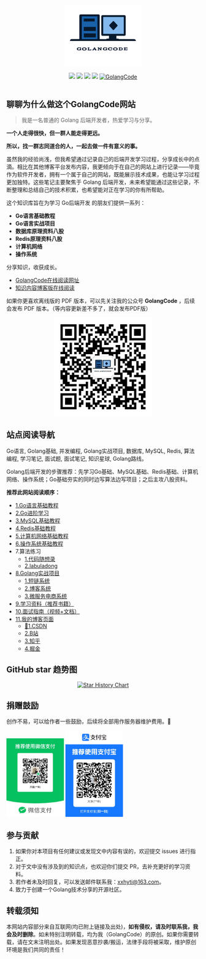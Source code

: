 <p align="center">
  <a href="https://golangcode.cn">
    <img src="/img/logo.png" width="200px" alt="GolangCode">
  </a><br>
</p>

<div align="center">
  <a href="https://golangcode.cn/blog.html" target="_blank"><img src="https://img.shields.io/badge/博客-在线阅读-green.svg?style=for-the-badge"></a>
  <a href="https://blog.csdn.net/m0_73337964?spm=1000.2115.3001.5343" target="_blank"><img src="https://img.shields.io/badge/CSDN后端开发博客-万里code-brightgreen.svg?style=for-the-badge"></a>
  <a href="https://golangcode.cn/mianshi-guide/" target="_blank"><img src="https://img.shields.io/badge/面试指南-立即学习-critical?style=for-the-badge"></a>
    <a href="https://golangcode.cn/study-resource/" target="_blank"><img src="https://img.shields.io/badge/学习资料-快速下载-critical?style=for-the-badge"></a>
  <a href="https://github.com/xzhHas/GolangCode" target="_blank"><img alt="GolangCode" src="https://img.shields.io/github/stars/xzhHas/GolangCode?style=for-the-badge"></a><br><br>
</div>

## 聊聊为什么做这个GolangCode网站

> 我是一名普通的 Golang 后端开发者，热爱学习与分享。

**一个人走得很快，但一群人能走得更远。**

**所以，找一群志同道合的人，一起去做一件有意义的事。**


虽然我的经验尚浅，但我希望通过记录自己的后端开发学习过程，分享成长中的点滴。相比在其他博客平台发布内容，我更倾向于在自己的网站上进行记录——毕竟作为软件开发者，拥有一个属于自己的网站，既能展示技术成果，也能让学习过程更加独特。这些笔记主要聚焦于 Golang 后端开发，未来希望能通过这些记录，不断整理和总结自己的技术积累，也希望能对正在学习的你有所帮助。


这个知识库旨在为学习 Go后端开发 的朋友们提供一系列：
- **Go语言基础教程**
- **Go语言实战项目**
- **数据库原理资料八股**
- **Redis原理资料八股**
- **计算机网络**
- **操作系统**

分享知识，收获成长。

- [GolangCode在线阅读网址](https://golangcode.cn/)
- [知识内容博客版在线阅读](https://golangcode.cn/blog.html)

如果你更喜欢离线版的 PDF 版本，可以先关注我的公众号 **GolangCode** ，后续会发布 PDF 版本。（等内容更新差不多了，就会发布PDF版） 

<div style="text-align: center;">
    <img src="/img/vx258.png" alt="GolangCode" /> 
</div>

## 站点阅读导航

Go语言, Golang基础, 并发编程, Golang实战项目, 数据库, MySQL, Redis, 算法编程, 学习笔记, 面试题, 面试笔记, 知识星球, Golang路线。

Golang后端开发的步骤推荐：先学习Go基础、MySQL基础、Redis基础、计算机网络、操作系统；Go基础夯实的同时边写算法边写项目；之后主攻八股资料。

**推荐此网站阅读顺序：**

- [1.Go语言基础教程](/golang-basic/go.md)
- [2.Go进阶学习](/golang-bingfa/)
- [3.MySQL基础教程](/mysql/)
- [4.Redis基础教程](/redis/)
- [5.计算机网络基础教程](/network/)
- [6.操作系统基础教程](/os/)
- 7.算法练习
  - [1.代码随想录](https://programmercarl.com/)
  - [2.labuladong](https://labuladong.online/algo/home/) 
- [8.Golang实战项目](/goproject/)
  - [1.短链系统](https://github.com/xzhHas/ShortChain)
  - [2.博客系统](https://github.com/xzhHas/ginblog-wanli)
  - [3.微服务电商系统](https://github.com/xzhHas/yg)
- [9.学习资料（推荐书籍）](/study-resource/)
- [10.面试指南（视频+文档）](/mianshi-guide/)
- [11.我的博客页面](/blog.md)
  - [💯1.CSDN](https://blog.csdn.net/m0_73337964?spm=1000.2115.3001.5343)
  - [2.B站](https://space.bilibili.com/1829444123?spm_id_from=333.1007.0.0)
  - [3.知乎](https://www.zhihu.com/people/80-58-74-7)
  - [4.掘金](https://juejin.cn/user/3670599898497324)

## GitHub star 趋势图

<div style="text-align: center;">
  <a href="https://star-history.com/#xzhHas/GolangCode&Date">
    <img src="https://api.star-history.com/svg?repos=xzhHas/GolangCode&type=Date" alt="Star History Chart" />
  </a>
</div>

## 捐赠鼓励

创作不易，可以给作者一些鼓励，后续将全部用作服务器维护费用。🧡

<div align="left">
    <img src="/img/vxpad.jpg" width="150px">
    <img src="/img/zhifubaopad.jpg" width="150px">
</div>

## 参与贡献

1. 如果你对本项目有任何建议或发现文中内容有误的，欢迎提交 issues 进行指正。
2. 对于文中没有涉及到的知识点，也欢迎你们提交 PR，去补充更好的学习资料。
3. 若作者未及时回复，可以发送邮件联系我：[xxhyti@163.com](mailto:xxhyti@163.com)。
4. 致力于创建一个Golang技术分享的开源社区。

## 转载须知

本网站内容部分来自互联网(均已附上链接及出处)，**如有侵权，请及时联系我，我会及时删除**。如未特别注明转载，均为我（GolangCode）的原创。如果你需要转载，请在文末注明出处。如果发现恶意抄袭/搬运，法律手段将被采取，维护原创环境是我们共同的责任！


